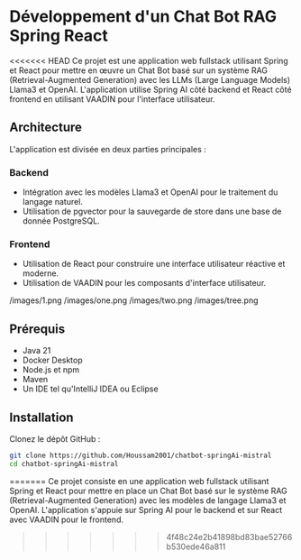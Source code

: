 
# Développement d'un Chat Bot RAG Spring React

<<<<<<< HEAD
Ce projet est une application web fullstack utilisant Spring et React pour mettre en œuvre un Chat Bot basé sur un système RAG (Retrieval-Augmented Generation) avec les LLMs (Large Language Models) Llama3 et OpenAI. L'application utilise Spring AI côté backend et React côté frontend en utilisant VAADIN pour l'interface utilisateur.

## Architecture

L'application est divisée en deux parties principales :

### Backend

- Intégration avec les modèles Llama3 et OpenAI pour le traitement du langage naturel.
- Utilisation de pgvector pour la sauvegarde de store dans une base de donnée PostgreSQL.

### Frontend

- Utilisation de React pour construire une interface utilisateur réactive et moderne.
- Utilisation de VAADIN pour les composants d'interface utilisateur.

/images/1.png
/images/one.png
/images/two.png
/images/tree.png


## Prérequis

- Java 21
- Docker Desktop
- Node.js et npm
- Maven
- Un IDE tel qu'IntelliJ IDEA ou Eclipse

## Installation

Clonez le dépôt GitHub :

```sh
git clone https://github.com/Houssam2001/chatbot-springAi-mistral
cd chatbot-springAi-mistral
```

=======
Ce projet consiste en une application web fullstack utilisant Spring et React pour mettre en place un Chat Bot basé sur le système RAG (Retrieval-Augmented Generation) avec les modèles de langage Llama3 et OpenAI. L'application s'appuie sur Spring AI pour le backend et sur React avec VAADIN pour le frontend.
>>>>>>> 4f48c24e2b41898bd83bae52766b530ede46a811

